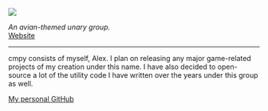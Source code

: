 ![](https://user-images.githubusercontent.com/15147319/143787890-8911719a-1e9e-4c10-aa35-db1ca2c54612.png)

*An avian-themed unary group.*  
[Website](https://cmpy.cc/)

---

cmpy consists of myself, Alex. I plan on releasing any major game-related projects of my creation under this name. I have also decided to open-source a lot of the utility code I have written over the years under this group as well.

[My personal GitHub](https://github.com/digitaljokerman)
